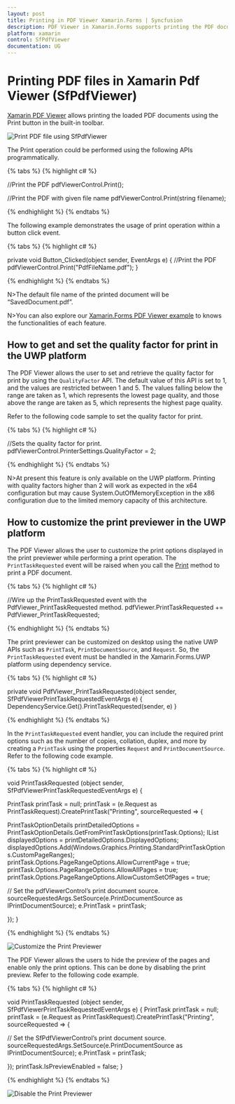 ```yaml
---
layout: post
title: Printing in PDF Viewer Xamarin.Forms | Syncfusion
description: PDF Viewer in Xamarin.Forms supports printing the PDF documents loaded in it. It allows printing of document with/without file names.
platform: xamarin
control: SfPdfViewer
documentation: UG
---
```


# Printing PDF files in Xamarin Pdf Viewer (SfPdfViewer)

[Xamarin PDF Viewer](https://www.syncfusion.com/xamarin-ui-controls/xamarin-pdf-viewer) allows printing the loaded PDF documents using the Print button in the built-in toolbar. 

![Print PDF file using SfPdfViewer](pdfviewer_images/print.png)

The Print operation could be performed using the following APIs programmatically.

{% tabs %}
{% highlight c# %}

//Print the PDF
pdfViewerControl.Print();

//Print the PDF with given file name
pdfViewerControl.Print(string filename);

{% endhighlight %}
{% endtabs %}

The following example demonstrates the usage of print operation within a button click event.

{% tabs %}
{% highlight c# %}

private void Button_Clicked(object sender, EventArgs e)
{
	//Print the PDF
    pdfViewerControl.Print("PdfFileName.pdf");
}

{% endhighlight %}
{% endtabs %}

N>The default file name of the printed document will be “SavedDocument.pdf”.

N>You can also explore our [Xamarin.Forms PDF Viewer example](https://github.com/syncfusion/xamarin-demos/tree/master/Forms/PdfViewer) to knows the functionalities of each feature.

## How to get and set the quality factor for print in the UWP platform

The PDF Viewer allows the user to set and retrieve the quality factor for print by using the `QualityFactor` API. The default value of this API is set to 1, and the values are restricted between 1 and 5. The values falling below the range are taken as 1, which represents the lowest page quality, and those above the range are taken as 5, which represents the highest page quality.

Refer to the following code sample to set the quality factor for print.

{% tabs %}
{% highlight c# %}

//Sets the quality factor for print.
pdfViewerControl.PrinterSettings.QualityFactor = 2;

{% endhighlight %}
{% endtabs %}

N>At present this feature is only available on the UWP platform. Printing with quality factors higher than 2 will work as expected in the x64 configuration but may cause System.OutOfMemoryException in the x86 configuration due to the limited memory capacity of this architecture. 

## How to customize the print previewer in the UWP platform 

The PDF Viewer allows the user to customize the print options displayed in the print previewer while performing a print operation. The `PrintTaskRequested` event will be raised when you call the [Print](https://help.syncfusion.com/cr/xamarin/Syncfusion.SfPdfViewer.XForms.SfPdfViewer.html#Syncfusion_SfPdfViewer_XForms_SfPdfViewer_Print) method to print a PDF document.

{% tabs %}
{% highlight c# %}

//Wire up the PrintTaskRequested event with the PdfViewer_PrintTaskRequested method.
pdfViewer.PrintTaskRequested += PdfViewer_PrintTaskRequested;

{% endhighlight %}
{% endtabs %}

The print previewer can be customized on desktop using the native UWP APIs such as `PrintTask`, `PrintDocumentSource`, and `Request`. So, the `PrintTaskRequested` event must be handled in the Xamarin.Forms.UWP platform using dependency service.

{% tabs %}
{% highlight c# %}

private void PdfViewer_PrintTaskRequested(object sender, SfPdfViewerPrintTaskRequestedEventArgs e) 
{
     DependencyService.Get<IPrintRequestHandler>().PrintTaskRequested(sender, e)
}

{% endhighlight %}
{% endtabs %}

In the `PrintTaskRequested` event handler, you can include the required print options such as the number of copies, collation, duplex, and more by creating a `PrintTask` using the properties `Request` and `PrintDocumentSource`. Refer to the following code example.

{% tabs %}
{% highlight c# %}

void PrintTaskRequested (object sender, SfPdfViewerPrintTaskRequestedEventArgs e)
{

PrintTask printTask = null;
printTask = (e.Request as PrintTaskRequest).CreatePrintTask("Printing", sourceRequested =>
{

PrintTaskOptionDetails printDetailedOptions = PrintTaskOptionDetails.GetFromPrintTaskOptions(printTask.Options);
                IList<string> displayedOptions = printDetailedOptions.DisplayedOptions;
displayedOptions.Add(Windows.Graphics.Printing.StandardPrintTaskOptions.CustomPageRanges);
printTask.Options.PageRangeOptions.AllowCurrentPage = true;
                printTask.Options.PageRangeOptions.AllowAllPages = true;
                printTask.Options.PageRangeOptions.AllowCustomSetOfPages = true;

// Set the pdfViewerControl’s print document source.
sourceRequestedArgs.SetSource(e.PrintDocumentSource as IPrintDocumentSource);
e.PrintTask = printTask;

});
}

{% endhighlight %}
{% endtabs %}

![Customize the Print Previewer](pdfviewer_images/PrintPreviewCustomization.png)

The PDF Viewer allows the users to hide the preview of the pages and enable only the print options. This can be done by disabling the print preview. Refer to the following code example.

{% tabs %}
{% highlight c# %}

void PrintTaskRequested (object sender, SfPdfViewerPrintTaskRequestedEventArgs e)
{
   PrintTask printTask = null;
printTask = (e.Request as PrintTaskRequest).CreatePrintTask("Printing", sourceRequested =>
 {
 
// Set the SfPdfViewerControl’s print document source.
sourceRequestedArgs.SetSource(e.PrintDocumentSource as IPrintDocumentSource);
e.PrintTask = printTask;

});
printTask.IsPreviewEnabled = false;
}

{% endhighlight %}
{% endtabs %}

![Disable the Print Previewer](pdfviewer_images/DisablePrintPreview.png)

